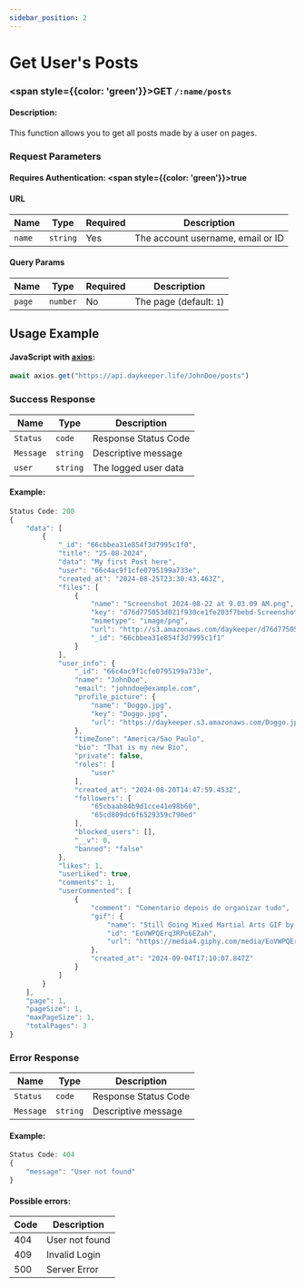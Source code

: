 ```yaml
---
sidebar_position: 2
---
```


# Get User's Posts

### <span style={{color: 'green'}}>GET</span> `/:name/posts`

#### Description:

This function allows you to get all posts made by a user on pages.

### Request Parameters

#### Requires Authentication: <span style={{color: 'green'}}>true</span>

#### URL

| Name   | Type     | Required | Description                       |
| ------ | -------- | -------- | --------------------------------- |
| `name` | `string` | Yes      | The account username, email or ID |

#### Query Params

| Name   | Type     | Required | Description             |
| ------ | -------- | -------- | ----------------------- |
| `page` | `number` | No       | The page (default: `1`) |

## Usage Example

#### JavaScript with <a href="https://axios-http.com/docs/intro">axios</a>:

```javascript
await axios.get("https://api.daykeeper.life/JohnDoe/posts")
```

### Success Response

| Name      | Type     | Description          |
| --------- | -------- | -------------------- |
| `Status`  | `code`   | Response Status Code |
| `Message` | `string` | Descriptive message  |
| `user`    | `string` | The logged user data |

#### Example:

```javascript
Status Code: 200
{
    "data": [
        {
            "_id": "66cbbea31e854f3d7995c1f0",
            "title": "25-08-2024",
            "data": "My first Post here",
            "user": "66c4ac9f1cfe0795199a733e",
            "created_at": "2024-08-25T23:30:43.463Z",
            "files": [
                {
                    "name": "Screenshot 2024-08-22 at 9.03.09 AM.png",
                    "key": "d76d775053d021f930ce1fe203f7bebd-Screenshot 2024-08-22 at 9.03.09 AM.png",
                    "mimetype": "image/png",
                    "url": "http://s3.amazonaws.com/daykeeper/d76d775053d021f930ce1fe203f7bebd-Screenshot%202024-08-22%20at%209.03.09%E2%80%AFAM.png",
                    "_id": "66cbbea31e854f3d7995c1f1"
                }
            ],
            "user_info": {
                "_id": "66c4ac9f1cfe0795199a733e",
                "name": "JohnDoe",
                "email": "johndoe@example.com",
                "profile_picture": {
                    "name": "Doggo.jpg",
                    "key": "Doggo.jpg",
                    "url": "https://daykeeper.s3.amazonaws.com/Doggo.jpg"
                },
                "timeZone": "America/Sao_Paulo",
                "bio": "That is my new Bio",
                "private": false,
                "roles": [
                    "user"
                ],
                "created_at": "2024-08-20T14:47:59.453Z",
                "followers": [
                    "65cbaab84b9d1cce41e98b60",
                    "65cd809dc6f6529359c790ed"
                ],
                "blocked_users": [],
                "__v": 0,
                "banned": "false"
            },
            "likes": 1,
            "userLiked": true,
            "comments": 1,
            "userCommented": [
                {
                    "comment": "Comentario depois de organizar tudo",
                    "gif": {
                        "name": "Still Going Mixed Martial Arts GIF by UFC",
                        "id": "EoVWPQErq3RPo6EZah",
                        "url": "https://media4.giphy.com/media/EoVWPQErq3RPo6EZah/giphy.gif?cid=57a8262ewows1vqyqpdy18ijh2brp0v9kplaef1lsxi3ioys&ep=v1_gifs_gifId&rid=giphy.gif&ct=g"
                    },
                    "created_at": "2024-09-04T17:10:07.847Z"
                }
            ]
        }
    ],
    "page": 1,
    "pageSize": 1,
    "maxPageSize": 1,
    "totalPages": 3
}
```

### Error Response

| Name      | Type     | Description          |
| --------- | -------- | -------------------- |
| `Status`  | `code`   | Response Status Code |
| `Message` | `string` | Descriptive message  |

#### Example:

```javascript
Status Code: 404
{
    "message": "User not found"
}
```

#### Possible errors:

| Code | Description    |
| ---- | -------------- |
| 404  | User not found |
| 409  | Invalid Login  |
| 500  | Server Error   |
